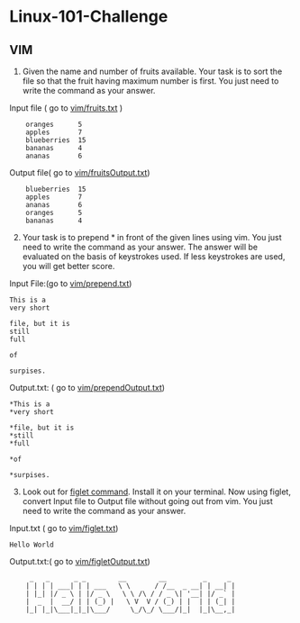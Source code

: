 
# Linux-101-Challenge


## VIM

1. Given the name and number of fruits available. Your task is to sort the file so that the fruit having maximum number is first. You just need to write the command as your answer. 


Input file ( go to [vim/fruits.txt](https://github.com/acm-svnit/linux-101-challenge/blob/master/vim/fruits.txt) )

		oranges      5
		apples       7
		blueberries  15
		bananas      4
		ananas       6

Output file( go to [vim/fruitsOutput.txt](https://github.com/acm-svnit/linux-101-challenge/blob/master/vim/fruitsOutput.txt)) 

		
		blueberries  15
		apples       7
		ananas       6
		oranges      5
		bananas      4

2. Your task is to prepend * in front of the given lines using vim. You just need to write the command as your answer. The answer will be evaluated on the basis of keystrokes used. If less keystrokes are used, you will get better score.

Input File:(go to [vim/prepend.txt](https://github.com/acm-svnit/linux-101-challenge/blob/master/vim/prepend.txt))

	This is a
	very short

	file, but it is
	still
	full

	of

	surpises.

Output.txt: ( go to [vim/prependOutput.txt](https://github.com/acm-svnit/linux-101-challenge/blob/master/vim/prependOutput.txt))

	*This is a
	*very short

	*file, but it is
	*still
	*full

	*of

	*surpises.

3. Look out for [figlet command](https://linux.die.net/man/6/figlet). Install it on your terminal. Now using figlet, convert Input file to Output file without going out from vim. You just need to write the command as your answer.  

Input.txt ( go to [vim/figlet.txt](https://github.com/acm-svnit/linux-101-challenge/blob/master/vim/figlet.txt))

	Hello World

Output.txt:( go to [vim/figletOutput.txt](https://github.com/acm-svnit/linux-101-challenge/blob/master/vim/figletOutput.txt))

		 _   _      _ _        __        __         _     _ 
		| | | | ___| | | ___   \ \      / /__  _ __| | __| |
		| |_| |/ _ \ | |/ _ \   \ \ /\ / / _ \| '__| |/ _` |
		|  _  |  __/ | | (_) |   \ V  V / (_) | |  | | (_| |
		|_| |_|\___|_|_|\___/     \_/\_/ \___/|_|  |_|\__,_|
		

